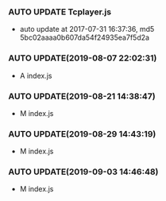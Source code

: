 ### AUTO UPDATE Tcplayer.js

- auto update at 2017-07-31 16:37:36, md5 5bc02aaaa0b607da54f24935ea7f5d2a

### AUTO UPDATE(2019-08-07 22:02:31)

- A  index.js

### AUTO UPDATE(2019-08-21 14:38:47)

- M  index.js

### AUTO UPDATE(2019-08-29 14:43:19)

- M  index.js

### AUTO UPDATE(2019-09-03 14:46:48)

- M  index.js

